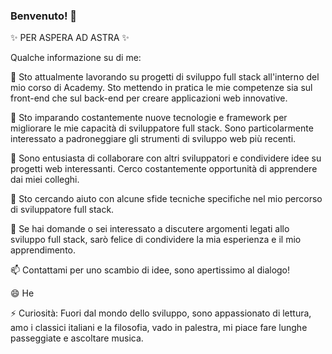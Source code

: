 ### Benvenuto! 👋


✨ PER ASPERA AD ASTRA ✨

Qualche informazione su di me:

🔭 Sto attualmente lavorando su progetti di sviluppo full stack all'interno del mio corso di Academy. Sto mettendo in pratica le mie competenze sia sul front-end che sul back-end per creare applicazioni web innovative.

🌱 Sto imparando costantemente nuove tecnologie e framework per migliorare le mie capacità di sviluppatore full stack. Sono particolarmente interessato a padroneggiare gli strumenti di sviluppo web più recenti.

👯 Sono entusiasta di collaborare con altri sviluppatori e condividere idee su progetti web interessanti. Cerco costantemente opportunità di apprendere dai miei colleghi.

🤔 Sto cercando aiuto con alcune sfide tecniche specifiche nel mio percorso di sviluppatore full stack.

💬 Se hai domande o sei interessato a discutere argomenti legati allo sviluppo full stack, sarò felice di condividere la mia esperienza e il mio apprendimento.

📫 Contattami per uno scambio di idee, sono apertissimo al dialogo!

😄 He

⚡ Curiosità: Fuori dal mondo dello sviluppo, sono appassionato di lettura, amo i classici italiani e la filosofia, vado in palestra, mi piace fare lunghe passeggiate e ascoltare musica.

